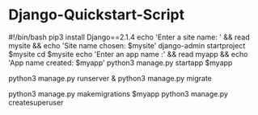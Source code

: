 # Django-Quickstart-Script
#!/bin/bash
pip3 install Django==2.1.4
echo 'Enter a site name: ' && read mysite && echo 'Site name chosen: $mysite' 
django-admin startproject $mysite
cd $mysite
echo 'Enter an app name :' && read myapp && echo 'App name created: $myapp'
python3 manage.py startapp $myapp

python3 manage.py runserver &
python3 manage.py migrate

python3 manage.py makemigrations $myapp
python3 manage.py createsuperuser
